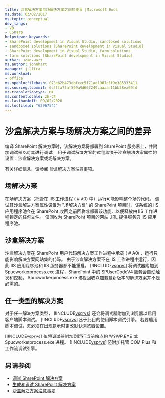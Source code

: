 ```yaml
---
title: 沙盒解决方案与场解决方案之间的差异 |Microsoft Docs
ms.date: 02/02/2017
ms.topic: conceptual
dev_langs:
- VB
- CSharp
helpviewer_keywords:
- SharePoint development in Visual Studio, sandboxed solutions
- sandboxed solutions [SharePoint development in Visual Studio]
- SharePoint development in Visual Studio, farm solutions
- farm solutions [SharePoint development in Visual Studio]
author: John-Hart
ms.author: johnhart
manager: jillfra
ms.workload:
- office
ms.openlocfilehash: 073e62b473ebfcec5f71ae1907e8f9e385333411
ms.sourcegitcommit: 6cfffa72af599a9d667249caaaa411bb28ea69fd
ms.translationtype: MT
ms.contentlocale: zh-CN
ms.lasthandoff: 09/02/2020
ms.locfileid: "62967541"
---
```

# <a name="differences-between-sandboxed-and-farm-solutions"></a>沙盒解决方案与场解决方案之间的差异
  编译 SharePoint 解决方案时，该解决方案将部署到 SharePoint 服务器上，并附加调试器以对其进行调试。 用于调试解决方案的过程取决于沙盒解决方案属性的设置：沙盒解决方案或场解决方案。

 有关详细信息，请参阅 [沙盒解决方案注意事项](../sharepoint/sandboxed-solution-considerations.md)。

## <a name="farm-solutions"></a>场解决方案
 在场解决方案（托管在 IIS 工作进程 ( # A0) 中）运行可能影响整个场的代码。 调试其沙盒解决方案属性设置为 "场解决方案" 的 SharePoint 项目时，该系统的 IIS 应用程序池会在 SharePoint 收回之前回收或部署该功能，以便释放由 IIS 工作进程锁定的任何文件。 仅回收为 SharePoint 项目的网站 URL 提供服务的 IIS 应用程序池。

## <a name="sandboxed-solutions"></a>沙盒解决方案
 沙盒解决方案在 SharePoint 用户代码解决方案工作进程中承载 ( # A0) ，运行只能影响解决方案网站集的代码。 由于沙盒解决方案不在 IIS 工作进程中运行，因此 IIS 应用程序池和 IIS 服务器都不能重启。 [!INCLUDE[vsprvs](../sharepoint/includes/vsprvs-md.md)] 将调试器附加到 Spucworkerprocess.exe 进程，SharePoint 中的 SPUserCodeV4 服务会自动触发和控制。 Spucworkerprocess.exe 进程回收以加载最新版本的解决方案并不是必需的。

## <a name="either-type-of-solution"></a>任一类型的解决方案
 对于任一解决方案类型， [!INCLUDE[vsprvs](../sharepoint/includes/vsprvs-md.md)] 还会将调试器附加到浏览器以启用客户端脚本调试。 [!INCLUDE[vsprvs](../sharepoint/includes/vsprvs-md.md)] 出于此目的使用脚本调试引擎。 若要启用脚本调试，您必须在出现提示时更改默认浏览器设置。

 [!INCLUDE[vsprvs](../sharepoint/includes/vsprvs-md.md)] 仅将调试器附加到运行当前站点的 W3WP.EXE 或 Spucworkerprocess.exe 进程。 [!INCLUDE[vsprvs](../sharepoint/includes/vsprvs-md.md)] 还附加托管 COM Plus 和工作流调试引擎。

## <a name="see-also"></a>另请参阅
- [调试 SharePoint 解决方案](../sharepoint/debugging-sharepoint-solutions.md)
- [生成和调试 SharePoint 解决方案](../sharepoint/building-and-debugging-sharepoint-solutions.md)
- [沙盒解决方案注意事项](../sharepoint/sandboxed-solution-considerations.md)
